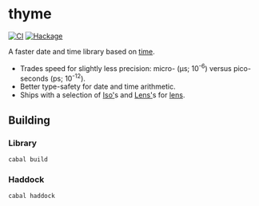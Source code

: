 # thyme

[![CI](https://github.com/fumieval/thyme/actions/workflows/haskell.yml/badge.svg)](https://github.com/fumieval/thyme/actions/workflows/haskell.yml) [![Hackage](https://img.shields.io/hackage/v/thyme.svg?logo=haskell)](http://hackage.haskell.org/package/thyme)

A faster date and time library based on [time][].

* Trades speed for slightly less precision: micro- (μs; 10<sup>-6</sup>)
  versus pico-seconds (ps; 10<sup>-12</sup>).
* Better type-safety for date and time arithmetic.
* Ships with a selection of [Iso'][]s and [Lens'][]s for [lens][].

## Building

### Library

```
cabal build
```

### Haddock

```
cabal haddock
```

[Iso']: http://hackage.haskell.org/package/lens/docs/Control-Lens-Iso.html#t:Iso-39-
[Lens']: http://hackage.haskell.org/package/lens/docs/Control-Lens-Lens.html#t:Lens-39-
[lens]: http://hackage.haskell.org/package/lens
[time]: http://hackage.haskell.org/package/time

